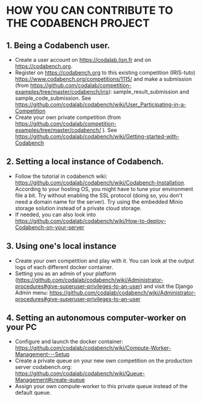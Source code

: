 # HOW YOU CAN CONTRIBUTE TO THE CODABENCH PROJECT

## 1. Being a Codabench user.

- Create a user account on https://codalab.lisn.fr and on https://codabench.org.
- Register on https://codabench.org to this existing competition (IRIS-tuto) https://www.codabench.org/competitions/1115/  and make a submission (from https://github.com/codalab/competition-examples/tree/master/codabench/iris): sample_result_submission and sample_code_submission. See https://github.com/codalab/codabench/wiki/User_Participating-in-a-Competition
- Create your own private competition (from https://github.com/codalab/competition-examples/tree/master/codabench/ ). See https://github.com/codalab/codabench/wiki/Getting-started-with-Codabench

 ## 2. Setting a local instance of Codabench.

- Follow the tutorial in codabench wiki: https://github.com/codalab/codabench/wiki/Codabench-Installation. According to your hosting OS, you might have to tune your environment file a bit. Try without enabling the SSL protocol (doing so, you don't need a domain name for the server). Try using the embedded Minio storage solution instead of a private cloud storage.
- If needed, you can also look into https://github.com/codalab/codabench/wiki/How-to-deploy-Codabench-on-your-server

## 3. Using one's local instance

- Create your own competition and play with it. You can look at the output logs of each different docker container.
- Setting you as an admin of your platform (https://github.com/codalab/codabench/wiki/Administrator-procedures#give-superuser-privileges-to-an-user) and visit the Django Admin menu: https://github.com/codalab/codabench/wiki/Administrator-procedures#give-superuser-privileges-to-an-user

## 4. Setting an autonomous computer-worker on your PC

- Configure and launch the docker container: https://github.com/codalab/codabench/wiki/Compute-Worker-Management---Setup
- Create a private queue on your new own competition on the production server codabench.org: https://github.com/codalab/codabench/wiki/Queue-Management#create-queue
- Assign your own compute-worker to this private queue instead of the default queue.
